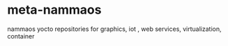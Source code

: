 # meta-nammaos
nammaos yocto repositories for graphics, iot , web services, virtualization, container
